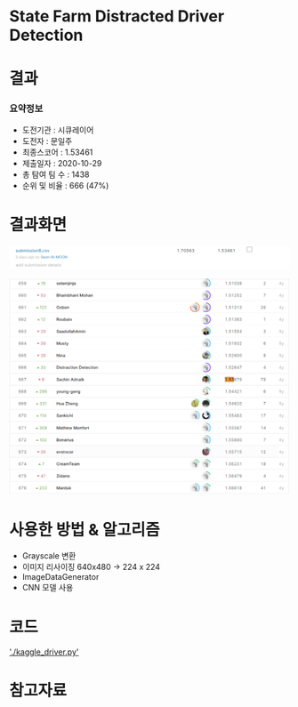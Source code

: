 # State Farm Distracted Driver Detection

# 결과

### 요약정보

- 도전기관 : 시큐레이어
- 도전자 : 문일주
- 최종스코어 : 1.53461
- 제출일자 : 2020-10-29
- 총 탐여 팀 수 : 1438
- 순위 및 비율 : 666 (47%)



# 결과화면

![qna_score](img/kaggle%20result1.png)

![qna_score](img/kaggle%20result2.png)



# 사용한 방법 & 알고리즘
- Grayscale 변환
- 이미지 리사이징 640x480 -> 224 x 224
- ImageDataGenerator
- CNN 모델 사용




# 코드

['./kaggle_driver.py'](kaggle_driver.py)

# 참고자료


